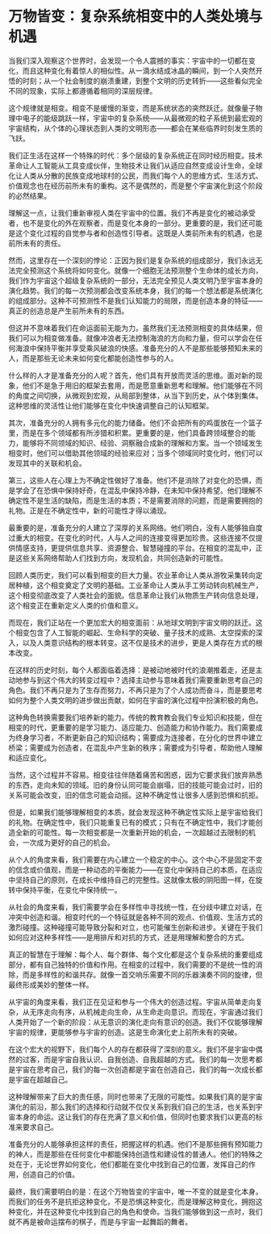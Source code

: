 # 万物皆变：复杂系统相变中的人类处境与机遇

当我们深入观察这个世界时，会发现一个令人震撼的事实：宇宙中的一切都在变化，而且这种变化有着惊人的相似性。从一滴水结成冰晶的瞬间，到一个人突然开悟的时刻；从一个社会制度的崩溃重建，到整个文明的历史转折——这些看似完全不同的现象，实际上都遵循着相同的深层规律。

这个规律就是相变。相变不是缓慢的渐变，而是系统状态的突然跃迁。就像量子物理中电子的能级跳跃一样，宇宙中的复杂系统——从最微观的粒子系统到最宏观的宇宙结构，从个体的心理状态到人类的文明形态——都会在某些临界时刻发生质的飞跃。

我们正生活在这样一个特殊的时代：多个层级的复杂系统正在同时经历相变。技术革命让人工智能从工具变成伙伴，生物技术让我们从适应自然变成设计生命，全球化让人类从分散的民族变成地球村的公民，而我们每个人的思维方式、生活方式、价值观念也在经历前所未有的重构。这不是偶然的，而是整个宇宙演化到这个阶段的必然结果。

理解这一点，让我们重新审视人类在宇宙中的位置。我们不再是变化的被动承受者，也不是变化的外在观察者，而是变化本身的一部分。更重要的是，我们还可能是这个变化过程的自觉参与者和创造性引导者。这既是人类前所未有的机遇，也是前所未有的责任。

然而，这里存在一个深刻的悖论：正因为我们是复杂系统的组成部分，我们永远无法完全预测这个系统将如何变化。就像一个细胞无法预测整个生命体的成长方向，我们作为宇宙这个超级复杂系统的一部分，无法完全预见人类文明乃至宇宙本身的演化趋势。我们的每一次预测都会改变系统本身，我们的每一个想法都是系统演化的组成部分。这种不可预测性不是我们认知能力的局限，而是创造本身的特征——真正的创造总是产生前所未有的东西。

但这并不意味着我们在命运面前无能为力。虽然我们无法预测相变的具体结果，但我们可以为相变做准备。就像冲浪者无法控制海浪的方向和力量，但可以学会在任何海浪中保持平衡并享受乘风破浪的快感。准备充分的人不是那些能够预知未来的人，而是那些无论未来如何变化都能创造性参与的人。

什么样的人才是准备充分的人呢？首先，他们具有开放而灵活的思维。面对新的现象，他们不是急于用旧的框架去套用，而是愿意重新思考和理解。他们能够在不同的角度之间切换，从微观到宏观，从局部到整体，从当下到历史，从个体到集体。这种思维的灵活性让他们能够在变化中快速调整自己的认知框架。

其次，准备充分的人拥有多元化的能力储备。他们不会把所有的鸡蛋放在一个篮子里，而是在多个领域都有所涉猎和积累。更重要的是，他们具备跨领域整合的能力，能够将不同领域的知识、经验、洞察融合成新的理解和方案。当一个领域发生相变时，他们可以借助其他领域的经验来应对；当多个领域同时变化时，他们可以发现其中的关联和机会。

第三，这些人在心理上为不确定性做好了准备。他们不是消除了对变化的恐惧，而是学会了在恐惧中保持好奇，在混乱中保持冷静，在未知中保持希望。他们理解不确定性不是生活的缺陷，而是生活的本质；不是需要消除的问题，而是需要拥抱的礼物。正是在不确定性中，新的可能性才得以涌现。

最重要的是，准备充分的人建立了深厚的关系网络。他们明白，没有人能够独自度过重大的相变。在变化的时代，人与人之间的连接变得更加珍贵。这些连接不仅提供情感支持，更提供信息共享、资源整合、智慧碰撞的平台。在相变的混乱中，正是这些关系网络帮助人们找到方向，发现机会，共同创造新的可能性。

回顾人类历史，我们可以看到相变的巨大力量。农业革命让人类从游牧采集转向定居种植，这个相变奠定了文明的基础。工业革命让人类从手工劳动转向机械生产，这个相变彻底改变了人类社会的面貌。信息革命让我们从物质生产转向信息处理，这个相变正在重新定义人类的价值和意义。

而现在，我们正站在一个更加宏大的相变面前：从地球文明到宇宙文明的跃迁。这个相变包含了人工智能的崛起、生命科学的突破、量子技术的成熟、太空探索的深入，以及人类意识结构的根本转变。这不仅是技术的进步，更是人类存在方式的根本改变。

在这样的历史时刻，每个人都面临着选择：是被动地被时代的浪潮推着走，还是主动地参与到这个伟大的转变过程中？选择主动参与意味着我们需要重新思考自己的角色。我们不再只是为了生存而努力，不再只是为了个人成功而奋斗，而是要思考如何为整个人类文明的进步做出贡献，如何在宇宙的演化过程中扮演积极的角色。

这种角色转换需要我们培养新的能力。传统的教育教会我们专业知识和技能，但在相变的时代，更重要的是学习能力、适应能力、创造能力和协作能力。我们需要成为终身学习者，不断更新自己的知识结构；需要成为连接者，在分化的世界中建立桥梁；需要成为创造者，在混乱中产生新的秩序；需要成为引导者，帮助他人理解和适应变化。

当然，这个过程并不容易。相变往往伴随着痛苦和困惑，因为它要求我们放弃熟悉的东西，走向未知的领域。旧的身份认同可能会崩塌，旧的技能可能会过时，旧的关系可能会改变，旧的信念可能会动摇。这种不确定性让很多人感到恐惧和抗拒。

但是，如果我们能够理解相变的本质，就会发现这种不确定性实际上是宇宙给我们的礼物。在确定性中，我们只能重复已有的模式；只有在不确定性中，我们才能创造全新的可能性。每一次相变都是一次重新开始的机会，一次超越过去限制的机会，一次成为更好的自己的机会。

从个人的角度来看，我们需要在内心建立一个稳定的中心。这个中心不是固定不变的信念或价值观，而是一种动态的平衡能力——在变化中保持自己的本质，在适应中坚持自己的原则，在成长中维持自己的完整性。这就像太极的阴阳图一样，在旋转中保持平衡，在变化中保持统一。

从社会的角度来看，我们需要学会在多样性中寻找统一性，在分歧中建立对话，在冲突中创造和谐。相变时代的一个特征就是各种不同的观点、价值观、生活方式的激烈碰撞。这种碰撞可能导致分裂和对立，也可能催生创新和进步。关键在于我们如何应对这种多样性——是用排斥和对抗的方式，还是用理解和整合的方式。

真正的智慧在于理解：每个人、每个群体、每个文化都是这个复杂系统的重要组成部分，都有自己独特的价值和作用。在相变的过程中，我们需要的不是统一性的消除，而是多样性的和谐共存。就像一首交响乐需要不同的乐器演奏不同的旋律，但最终形成美妙的整体一样。

从宇宙的角度来看，我们正在见证和参与一个伟大的创造过程。宇宙从简单走向复杂，从无序走向有序，从机械走向生命，从生命走向意识。而现在，宇宙通过我们人类开始了一个新的阶段：从无意识的演化走向有意识的创造。我们不仅能够理解宇宙的规律，更能够参与宇宙的创造。这是生命演化史上前所未有的突破。

在这个宏大的视野下，我们每个人的存在都获得了深刻的意义。我们不是宇宙中偶然的过客，而是宇宙自我认识、自我创造、自我超越的方式。我们的每一次思考都是宇宙在思考自己，我们的每一次创造都是宇宙在创造自己，我们的每一次成长都是宇宙在超越自己。

这种理解带来了巨大的责任感，同时也带来了无限的可能性。如果我们真的是宇宙演化的前沿，那么我们的选择和行动就不仅仅关系到我们自己的生活，也关系到宇宙本身的命运。这让我们的存在充满了意义和价值，但同时也要求我们以更高的标准来要求自己。

准备充分的人能够承担这样的责任，把握这样的机遇。他们不是那些拥有预知能力的神人，而是那些在任何变化中都能保持创造性和建设性的普通人。他们的特殊之处在于，无论世界如何变化，他们都能在变化中找到自己的位置，发挥自己的作用，创造自己的价值。

最终，我们需要明白的是：在这个万物皆变的宇宙中，唯一不变的就是变化本身。而我们的任务不是抗拒这种变化，不是恐惧这种变化，而是理解这种变化，拥抱这种变化，并在这种变化中找到自己的角色和使命。当我们能够做到这一点时，我们就不再是被命运摆布的棋子，而是与宇宙一起舞蹈的舞者。